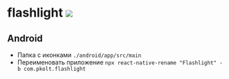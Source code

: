 # flashlight ![](https://github.com/pkolt/flashlight/workflows/main/badge.svg)

## Android

- Папка с иконками `./android/app/src/main`
- Переименовать приложение `npx react-native-rename "Flashlight" -b com.pkolt.flashlight`

